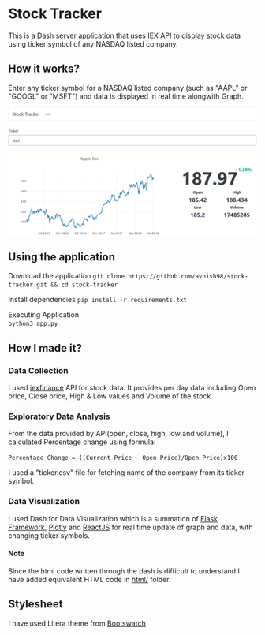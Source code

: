 Stock Tracker
==
This is a [Dash](.plot.ly/) server application that uses IEX API to display stock data using ticker symbol of any NASDAQ listed company.

How it works?
--
Enter any ticker symbol for a NASDAQ listed company (such as "AAPL" or "GOOGL" or "MSFT") and data is displayed in real time alongwith Graph.

![Example](static/images/Untitled.png)

Using the application
--
Download the application
`git clone https://github.com/avnish98/stock-tracker.git && cd stock-tracker`

Install dependencies
`pip install -r requirements.txt`  

Executing Application  
`python3 app.py`

How I made it?
--
### Data Collection

I used [iexfinance](https://github.com/addisonlynch/iexfinance) API for stock data. It provides per day data including Open price, Close price, High & Low values and Volume of the stock.

### Exploratory Data Analysis

From the data provided by API(open, close, high, low and volume), I calculated Percentage change using formula:

``Percentage Change = ((Current Price - Open Price)/Open Price)x100``

I used a "ticker.csv" file for fetching name of the company from its ticker symbol.

### Data Visualization

I used Dash for Data Visualization which is a summation of [Flask Framework](http://flask.pocoo.org/",), [Plotly](https://plot.ly/) and [ReactJS](https://reactjs.org/) for real time update of graph and data, with changing ticker symbols.

#### Note

Since the html code written through the dash is difficult to understand I have added equivalent HTML code in 
[html/](/html/) folder.

Stylesheet
--
I have used Litera theme from [Bootswatch](https://bootswatch.com/)